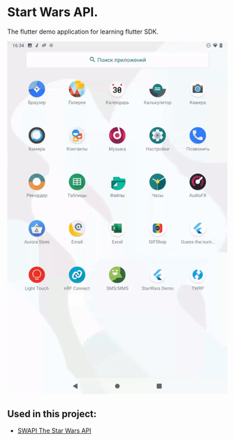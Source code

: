 # Start Wars API.

The flutter demo application for learning flutter SDK.

![](preview.gif)

## Used in this project:

- [SWAPI The Star Wars API](https://swapi.dev/)
